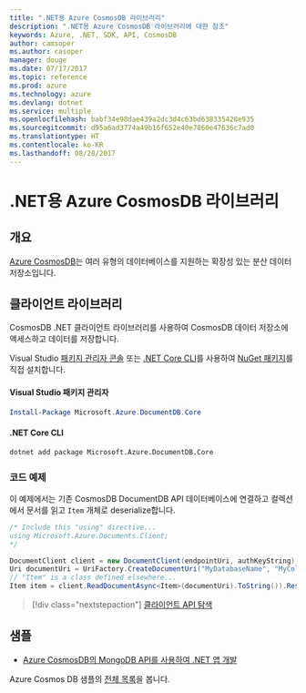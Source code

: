 ```yaml
---
title: ".NET용 Azure CosmosDB 라이브러리"
description: ".NET용 Azure CosmosDB 라이브러리에 대한 참조"
keywords: Azure, .NET, SDK, API, CosmosDB
author: camsoper
ms.author: casoper
manager: douge
ms.date: 07/17/2017
ms.topic: reference
ms.prod: azure
ms.technology: azure
ms.devlang: dotnet
ms.service: multiple
ms.openlocfilehash: babf34e98dae439a2dc3d4c63bd638335428e935
ms.sourcegitcommit: d95a6ad3774a49b16f652e40e7860e47636c7ad0
ms.translationtype: HT
ms.contentlocale: ko-KR
ms.lasthandoff: 08/28/2017
---
```

# <a name="azure-cosmosdb-libraries-for-net"></a>.NET용 Azure CosmosDB 라이브러리

## <a name="overview"></a>개요

[Azure CosmosDB](https://docs.microsoft.com/azure/cosmos-db/introduction)는 여러 유형의 데이터베이스를 지원하는 확장성 있는 분산 데이터 저장소입니다.

## <a name="client-library"></a>클라이언트 라이브러리

CosmosDB .NET 클라이언트 라이브러리를 사용하여 CosmosDB 데이터 저장소에 액세스하고 데이터를 저장합니다.

Visual Studio [패키지 관리자 콘솔][PackageManager] 또는 [.NET Core CLI][DotNetCLI]를 사용하여 [NuGet 패키지](https://www.nuget.org/packages/Microsoft.Azure.DocumentDB.Core)를 직접 설치합니다.

#### <a name="visual-studio-package-manager"></a>Visual Studio 패키지 관리자

```powershell
Install-Package Microsoft.Azure.DocumentDB.Core
```

#### <a name="net-core-cli"></a>.NET Core CLI

```bash
dotnet add package Microsoft.Azure.DocumentDB.Core
```

### <a name="code-example"></a>코드 예제

이 예제에서는 기존 CosmosDB DocumentDB API 데이터베이스에 연결하고 컬렉션에서 문서를 읽고 `Item` 개체로 deserialize합니다.

```csharp
/* Include this "using" directive...
using Microsoft.Azure.Documents.Client;
*/

DocumentClient client = new DocumentClient(endpointUri, authKeyString);
Uri documentUri = UriFactory.CreateDocumentUri("MyDatabaseName", "MyCollectionName", "DocumentId");
// "Item" is a class defined elsewhere...
Item item = client.ReadDocumentAsync<Item>(documentUri).ToString()).Result;
```

> [!div class="nextstepaction"]
> [클라이언트 API 탐색](/dotnet/api/overview/azure/cosmosdb/client)

## <a name="samples"></a>샘플

* [Azure CosmosDB의 MongoDB API를 사용하여 .NET 앱 개발](https://azure.microsoft.com/en-us/resources/samples/azure-cosmos-db-mongodb-dotnet-getting-started/)

Azure Cosmos DB 샘플의 [전체 목록](https://azure.microsoft.com/en-us/resources/samples/?platform=dotnet&term=cosmosdb)을 봅니다.

[PackageManager]: https://docs.microsoft.com/nuget/tools/package-manager-console
[DotNetCLI]: https://docs.microsoft.com/en-us/dotnet/core/tools/dotnet-add-package
